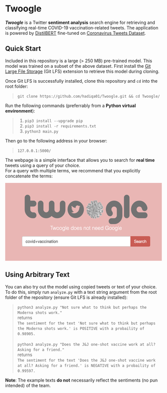 # Twoogle
***Twoogle*** is a Twitter **sentiment analysis** search engine for retrieving and classifying real-time COVID-19 vaccination-related tweets. The application is powered by [DistilBERT](https://arxiv.org/abs/1910.01108) fine-tuned on [Coronavirus Tweets Dataset](https://ieee-dataport.org/open-access/coronavirus-covid-19-tweets-dataset#files).

## Quick Start

Included in this repository is a large (> 250 MB) pre-trained model. This model was trained on a subset of the above dataset. First install the [Git Large File Storage](https://docs.github.com/en/github/managing-large-files/installing-git-large-file-storage) (Git LFS) extension to retrieve this model during cloning.

Once Git LFS is successfully installed, clone this repository and `cd` into the root folder:
> `git clone https://github.com/hadiqa01/Twoogle.git && cd Twoogle/`

Run the following commands (preferrably from a **Python virtual environment**):

> 1. `pip3 install --upgrade pip`
> 2. `pip3 install -r requirements.txt`
> 3. `python3 main.py`

Then go to the following address in your browser:
> `127.0.0.1:5000/`

The webpage is a simple interface that allows you to search for **real time** tweets using a query of your choice. <br>
For a query with multiple terms, we recommend that you explicitly concatenate the terms: <br>

<!-- ![Query Example](images/query_ex.png "Query Example") -->
<img src="images/query_ex.png" height="250" title="Query Example"/>

## Using Arbitrary Text

You can also try out the model using copied tweets or text of your choice. To do this, simply run `analyze.py` with a text string argument from the root folder of the repository (ensure Git LFS is already installed):

> `python3 analyze.py "Not sure what to think but perhaps the Moderna shots work."` <br>
> returns <br>
> `The sentiment for the text 'Not sure what to think but perhaps the Moderna shots work.' is POSITIVE with a probaility of 0.98905.`
> <br> <br>
> `python3 analyze.py "Does the J&J one-shot vaccine work at all? Asking for a friend."` <br>
> returns <br>
> `The sentiment for the text 'Does the J&J one-shot vaccine work at all? Asking for a friend.' is NEGATIVE with a probaility of 0.99597.`

**Note**: The example texts **do not** necessarily reflect the sentiments (no pun intended) of the team.
